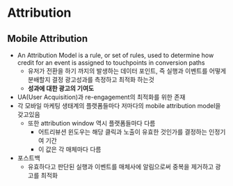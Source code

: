 # Attribution

## Mobile Attribution

- An Attribution Model is a rule, or set of rules, used to determine how credit for an event is assigned to touchpoints in conversion paths
  - 유저가 전환을 하기 까지의 발생하는 데이터 포인트, 즉 실행과 이벤트를 어떻게 분배할지 결정 광고성과를 측정하고 최적화 하는것
  - **성과에 대한 광고의 기여도**
- UA(User Acquisition)과 re-engagement의 최적화를 위한 존재
- 각 모바일 마케팅 생태계의 플랫폼들마다 저마다의 mobile attribution model을 갖고있음
  - 또한 attribution window 역시 플랫폼들마다 다름
    - 어트리뷰션 윈도우는 해당 클릭과 노출이 유효한 것인가를 결정하는 인정기여 기간
    - 이 값은 각 매체마다 다름
- 포스트백
  - 유효하다고 판단된 실행과 이벤트를 매체사에 알림으로써 중복을 제거하고 광고를 최적화
  
